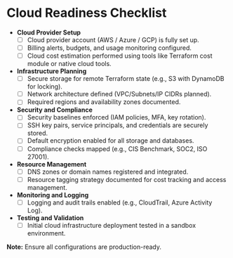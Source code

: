 # Cloud Readiness Checklist

- **Cloud Provider Setup**  
    - [ ] Cloud provider account (AWS / Azure / GCP) is fully set up.  
    - [ ] Billing alerts, budgets, and usage monitoring configured.  
    - [ ] Cloud cost estimation performed using tools like Terraform cost module or native cloud tools.  

- **Infrastructure Planning**  
    - [ ] Secure storage for remote Terraform state (e.g., S3 with DynamoDB for locking).  
    - [ ] Network architecture defined (VPC/Subnets/IP CIDRs planned).  
    - [ ] Required regions and availability zones documented.  

- **Security and Compliance**  
    - [ ] Security baselines enforced (IAM policies, MFA, key rotation).  
    - [ ] SSH key pairs, service principals, and credentials are securely stored.  
    - [ ] Default encryption enabled for all storage and databases.  
    - [ ] Compliance checks mapped (e.g., CIS Benchmark, SOC2, ISO 27001).  

- **Resource Management**  
    - [ ] DNS zones or domain names registered and integrated.  
    - [ ] Resource tagging strategy documented for cost tracking and access management.  

- **Monitoring and Logging**  
    - [ ] Logging and audit trails enabled (e.g., CloudTrail, Azure Activity Log).  

- **Testing and Validation**  
    - [ ] Initial cloud infrastructure deployment tested in a sandbox environment.  

**Note:** Ensure all configurations are production-ready.  